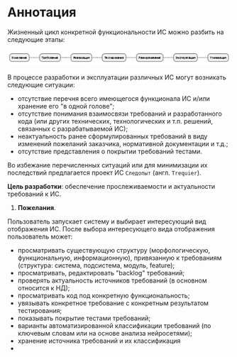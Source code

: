 # Аннотация

Жизненный цикл конкретной функциональности ИС можно разбить на следующие этапы:

![](2022-10-03-18-36-59.png)

В процессе разработки и эксплуатации различных ИС могут возникать следующие ситуации:

- отсутствие перечня всего имеющегося функционала ИС и/или хранение его "в одной голове";
- отсутствие понимания взаимосвязи требований и разработанного кода (или других технических, технологических и т.п. решений, связанных с разрабатываемой ИС);
- неактуальность ранее сформулированных требований в виду изменений пожеланий заказчика, нормативной документации и т.д.;
- отсутствие представления о покрытии требований тестами.

Во избежание перечисленных ситуаций или для минимизации их последствий предлагается проект ИС `Следопыт` (англ. `Trequier`).

**Цель разработки**: обеспечение прослеживаемости и актуальности требований к ИС.

1. **Пожелания**. 

Пользователь запускает систему и выбирает интересующий вид отображения ИС.
После выбора интересующего вида отображения пользователь может:

- просматривать существующую структуру (морфологическую, функциональную, информационную), привязанную к требованиям (структура: система, подсистема, модуль, feature);
- просматривать, редактировать "backlog" требований;
- проверять актуальность источников требований (в основном относится к НД);
- просматривать код под конкретную функциональность;
- увязывать конкретное требование с конкретным результатом тестирования;
- показывать покрытие тестами требований;
- варианты автоматизированной классификации требований (по ключевым словам или на основе анализа нейросетями);
- хранение источника требований и их классификация
- 